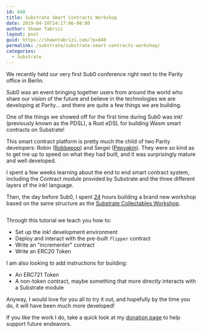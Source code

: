 ```yaml
---
id: 848
title: Substrate Smart Contracts Workshop
date: 2019-04-28T14:17:06-08:00
author: Shawn Tabrizi
layout: post
guid: https://shawntabrizi.com/?p=848
permalink: /substrate/substrate-smart-contracts-workshop/
categories:
  - Substrate
---
```

We recently held our very first Sub0 conference right next to the Parity office in Berlin.

Sub0 was an event bringing together users from around the world who share our vision of the future and believe in the technologies we are developing at Parity... and there are quite a few things we are building.

One of the things we showed off for the first time during Sub0 was ink! (previously known as the PDSL), a Rust eDSL for building Wasm smart contracts on Substrate!

This smart contract platform is pretty much the child of two Parity developers: Robin ([Robbepop](https://github.com/Robbepop)) and Sergei ([Pepyakin](https://github.com/pepyakin)). They were so kind as to get me up to speed on what they had built, and it was surprisingly mature and well developed.

I spent a few weeks learning about the end to end smart contract system, including the Contract module provided by Substrate and the three different layers of the ink! language.

Then, the day before Sub0, I spent [2](https://github.com/shawntabrizi/substrate-contracts-workshop/commit/c6e0223018c17841e342dccc47842a8e18afab55)[4](https://github.com/shawntabrizi/substrate-contracts-workshop/commit/7c26536795e80e0504575dfccf8f8c8871f3eaf4) hours building a brand new workshop based on the same structure as the [Substrate Collectables Workshop](https://github.com/shawntabrizi/substrate-collectables-workshop).

<a href="https://github.com/shawntabrizi/substrate-contracts-workshop" rel="noopener noreferrer" target="_blank"><img alt='' class='alignnone size-full wp-image-849 ' src='https://shawntabrizi.com/wordpress/wp-content/uploads/2019/05/img_5cccc806a30b1.png' /></a>

Through this tutorial we teach you how to:

- Set up the ink! development environment
- Deploy and interact with the pre-built `flipper` contract
- Write an "incrementer" contract
- Write an ERC20 Token

I am also looking to add instructions for building:

- An ERC721 Token
- A non-token contract, maybe something that more directly interacts with a Substrate module

Anyway, I would love for you all to try it out, and hopefully by the time you do, it will have been much more developed!

If you like the work I do, take a quick look at my <a href="https://shawntabrizi.com/donate/">donation page</a> to help support future endeavors.